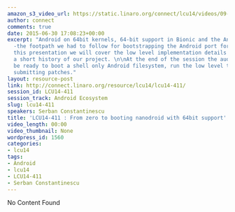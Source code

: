```yaml
---
amazon_s3_video_url: https://static.linaro.org/connect/lcu14/videos/09-18-Thursday/LCU14-411-%20From%20zero%20to%20booting%20nandroid%20with%2064bit%20support.mp4
author: connect
comments: true
date: 2015-06-30 17:08:23+00:00
excerpt: "Android on 64bit kernels, 64-bit support in Bionic and the Android Shell
  -the footpath we had to follow for bootstrapping the Android port for AArch64. In
  this presentation we will cover the low level implementation details as well as
  a short history of our project. \n\nAt the end of the session the audience should
  be ready to boot a shell only Android filesystem, run the low level tests and start
  submitting patches."
layout: resource-post
link: http://connect.linaro.org/resource/lcu14/lcu14-411/
session_id: LCU14-411
session_track: Android Ecosystem
slug: lcu14-411
speakers: Serban Constantinescu
title: 'LCU14-411 : From zero to booting nanodroid with 64bit support'
video_length: 00:00
video_thumbnail: None
wordpress_id: 1560
categories:
- lcu14
tags:
- Android
- lcu14
- LCU14-411
- Serban Constantinescu
---
```


No Content Found